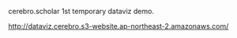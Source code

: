 cerebro.scholar 1st temporary dataviz demo.

http://dataviz.cerebro.s3-website.ap-northeast-2.amazonaws.com/

